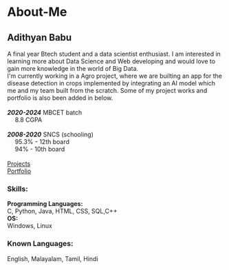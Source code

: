 # About-Me
## Adithyan Babu<br>
A final year Btech student and a data scientist enthusiast.  I am interested in learning more about Data Science and Web developing and would love to gain more knowledge in the world of Big Data.
<br>
I'm currently working in a Agro project, where we are builting an app for the disease detection in crops implemented by integrating an AI model which me and my team built from the scratch.
Some of my project works and portfolio is also been added in below.
<br><br>
***2020-2024*** MBCET batch<br>
&emsp; 8.8 CGPA
<br><br>
***2008-2020*** SNCS (schooling)<br>
&emsp; 95.3% - 12th board<br>
&emsp; 94% - 10th board
<br><br>
[Projects](https://github.com/AdithyanBabu)<br>
[Portfolio](https://adithyanbabu.github.io/AdithyanBabu/)
### Skills:
**Programming Languages:** <br>
C, Python, Java, HTML, CSS, SQL,C++<br>
**OS:**<br>
Windows, Linux
### Known Languages:<br>
English, Malayalam, Tamil, Hindi
